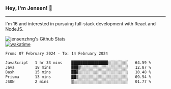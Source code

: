 ### Hey, I'm Jensen! 👋

---

I'm 16 and interested in pursuing full-stack development with React and NodeJS.

![jensenzhng's Github Stats](https://github-readme-stats.vercel.app/api?username=jensenzhng&theme=dark&show_icons=true&count_private=true)
<br />
[![wakatime](https://wakatime.com/badge/user/cbfc263d-3611-4e36-8278-8fad45fe3f62.svg)](https://wakatime.com/@cbfc263d-3611-4e36-8278-8fad45fe3f62)

<!--START_SECTION:waka-->

```txt
From: 07 February 2024 - To: 14 February 2024

JavaScript   1 hr 33 mins    ████████████████░░░░░░░░░   64.59 %
Java         18 mins         ███▒░░░░░░░░░░░░░░░░░░░░░   12.87 %
Bash         15 mins         ██▓░░░░░░░░░░░░░░░░░░░░░░   10.48 %
Prisma       13 mins         ██▒░░░░░░░░░░░░░░░░░░░░░░   09.54 %
JSON         2 mins          ▒░░░░░░░░░░░░░░░░░░░░░░░░   01.77 %
```

<!--END_SECTION:waka-->
